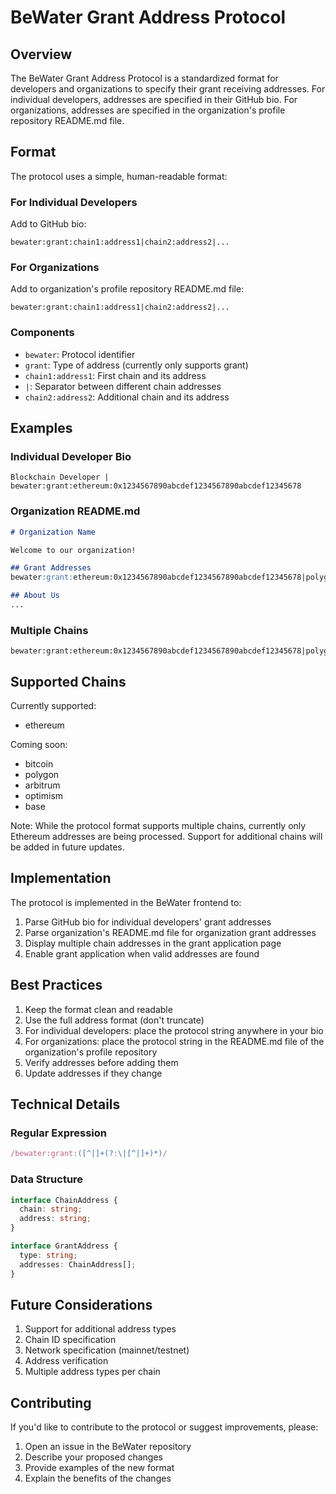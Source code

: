 # BeWater Grant Address Protocol

## Overview

The BeWater Grant Address Protocol is a standardized format for developers and organizations to specify their grant receiving addresses. For individual developers, addresses are specified in their GitHub bio. For organizations, addresses are specified in the organization's profile repository README.md file.

## Format

The protocol uses a simple, human-readable format:

### For Individual Developers
Add to GitHub bio:
```
bewater:grant:chain1:address1|chain2:address2|...
```

### For Organizations
Add to organization's profile repository README.md file:
```
bewater:grant:chain1:address1|chain2:address2|...
```

### Components

- `bewater`: Protocol identifier
- `grant`: Type of address (currently only supports grant)
- `chain1:address1`: First chain and its address
- `|`: Separator between different chain addresses
- `chain2:address2`: Additional chain and its address

## Examples

### Individual Developer Bio
```
Blockchain Developer | bewater:grant:ethereum:0x1234567890abcdef1234567890abcdef12345678
```

### Organization README.md
```markdown
# Organization Name

Welcome to our organization!

## Grant Addresses
bewater:grant:ethereum:0x1234567890abcdef1234567890abcdef12345678|polygon:0xabcdef1234567890abcdef1234567890abcdef12

## About Us
...
```

### Multiple Chains
```
bewater:grant:ethereum:0x1234567890abcdef1234567890abcdef12345678|polygon:0xabcdef1234567890abcdef1234567890abcdef12|arbitrum:0x7890abcdef1234567890abcdef1234567890abcdef
```

## Supported Chains

Currently supported:
- ethereum

Coming soon:
- bitcoin
- polygon
- arbitrum
- optimism
- base

Note: While the protocol format supports multiple chains, currently only Ethereum addresses are being processed. Support for additional chains will be added in future updates.

## Implementation

The protocol is implemented in the BeWater frontend to:
1. Parse GitHub bio for individual developers' grant addresses
2. Parse organization's README.md file for organization grant addresses
3. Display multiple chain addresses in the grant application page
4. Enable grant application when valid addresses are found

## Best Practices

1. Keep the format clean and readable
2. Use the full address format (don't truncate)
3. For individual developers: place the protocol string anywhere in your bio
4. For organizations: place the protocol string in the README.md file of the organization's profile repository
5. Verify addresses before adding them
6. Update addresses if they change

## Technical Details

### Regular Expression
```javascript
/bewater:grant:([^|]+(?:\|[^|]+)*)/
```

### Data Structure
```typescript
interface ChainAddress {
  chain: string;
  address: string;
}

interface GrantAddress {
  type: string;
  addresses: ChainAddress[];
}
```

## Future Considerations

1. Support for additional address types
2. Chain ID specification
3. Network specification (mainnet/testnet)
4. Address verification
5. Multiple address types per chain

## Contributing

If you'd like to contribute to the protocol or suggest improvements, please:
1. Open an issue in the BeWater repository
2. Describe your proposed changes
3. Provide examples of the new format
4. Explain the benefits of the changes 